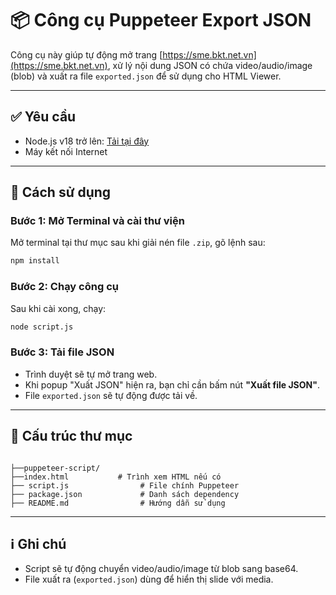 # 📦 Công cụ Puppeteer Export JSON

Công cụ này giúp tự động mở trang [https://sme.bkt.net.vn](https://sme.bkt.net.vn), xử lý nội dung JSON có chứa video/audio/image (blob) và xuất ra file `exported.json` để sử dụng cho HTML Viewer.

---

## ✅ Yêu cầu

- Node.js v18 trở lên: [Tải tại đây](https://nodejs.org/)
- Máy kết nối Internet

---

## 🚀 Cách sử dụng

### Bước 1: Mở Terminal và cài thư viện

Mở terminal tại thư mục sau khi giải nén file `.zip`, gõ lệnh sau:

```bash
npm install
```

### Bước 2: Chạy công cụ

Sau khi cài xong, chạy:

```bash
node script.js
```

### Bước 3: Tải file JSON

- Trình duyệt sẽ tự mở trang web.
- Khi popup "Xuất JSON" hiện ra, bạn chỉ cần bấm nút **"Xuất file JSON"**.
- File `exported.json` sẽ tự động được tải về.

---

## 📂 Cấu trúc thư mục

```

├──puppeteer-script/
├──index.html           # Trình xem HTML nếu có
├── script.js                # File chính Puppeteer
├── package.json             # Danh sách dependency
├── README.md                # Hướng dẫn sử dụng
```

---

## ℹ️ Ghi chú

- Script sẽ tự động chuyển video/audio/image từ blob sang base64.
- File xuất ra (`exported.json`) dùng để hiển thị slide với media.
